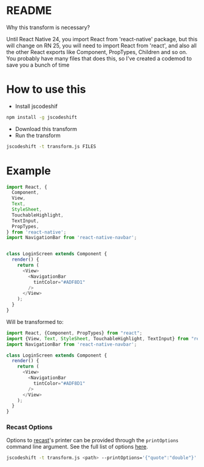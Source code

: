 # README

Why this transform is necessary?

Until React Native 24, you import React from 'react-native' package, but this will change on RN 25, you will need to import React from 'react', and also all the other React exports like Component, PropTypes, Children and so on.
You probably have many files that does this, so I've created a codemod to save you a bunch of time

# How to use this

- Install jscodeshif
```bash
npm install -g jscodeshift
```

- Download this transform
- Run the transform
```bash
jscodeshift -t transform.js FILES
```

# Example
```js
import React, {
  Component,
  View,
  Text,
  StyleSheet,
  TouchableHighlight,
  TextInput,
  PropTypes,
} from 'react-native';
import NavigationBar from 'react-native-navbar';


class LoginScreen extends Component {
  render() {
    return (
      <View>
        <NavigationBar
          tintColor="#ADF8D1"
        />
      </View>
    );
  }
}
```

Will be transformed to:
```js
import React, {Component, PropTypes} from "react";
import {View, Text, StyleSheet, TouchableHighlight, TextInput} from "react-native";
import NavigationBar from 'react-native-navbar';

class LoginScreen extends Component {
  render() {
    return (
      <View>
        <NavigationBar
          tintColor="#ADF8D1"
        />
      </View>
    );
  }
}
```

### Recast Options

Options to [recast](https://github.com/benjamn/recast)'s printer can be provided
through the `printOptions` command line argument. See the full list of options [here](https://github.com/benjamn/recast/blob/master/lib/options.js).

```sh
jscodeshift -t transform.js <path> --printOptions='{"quote":"double"}'
```
